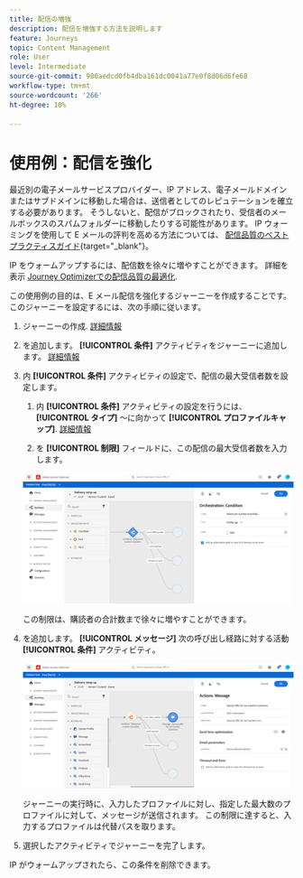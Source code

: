 ```yaml
---
title: 配信の増強
description: 配信を増強する方法を説明します
feature: Journeys
topic: Content Management
role: User
level: Intermediate
source-git-commit: 980aedcd0fb4dba161dc0041a77e0f8d06d6fe68
workflow-type: tm+mt
source-wordcount: '266'
ht-degree: 10%

---
```



# 使用例：配信を強化

最近別の電子メールサービスプロバイダー、IP アドレス、電子メールドメインまたはサブドメインに移動した場合は、送信者としてのレピュテーションを確立する必要があります。 そうしないと、配信がブロックされたり、受信者のメールボックスのスパムフォルダーに移動したりする可能性があります。 IP ウォーミングを使用して E メールの評判を高める方法については、 [配信品質のベストプラクティスガイド](https://experienceleague.adobe.com/docs/deliverability-learn/deliverability-best-practice-guide/additional-resources/generic-resources/increase-reputation-with-ip-warming.html){target=&quot;_blank&quot;}。

IP をウォームアップするには、配信数を徐々に増やすことができます。 詳細を表示 [Journey Optimizerでの配信品質の最適化](../deliverability.md).

この使用例の目的は、E メール配信を強化するジャーニーを作成することです。 このジャーニーを設定するには、次の手順に従います。

1. ジャーニーの作成. [詳細情報](journey-gs.md)

1. を追加します。 **[!UICONTROL 条件]** アクティビティをジャーニーに追加します。 [詳細情報](condition-activity.md)

1. 内 **[!UICONTROL 条件]** アクティビティの設定で、配信の最大受信者数を設定します。

   1. 内 **[!UICONTROL 条件]** アクティビティの設定を行うには、 **[!UICONTROL タイプ]** ～に向かって **[!UICONTROL プロファイルキャップ]**. [詳細情報](condition-activity.md#profile_cap)

   1. を **[!UICONTROL 制限]** フィールドに、この配信の最大受信者数を入力します。

   ![](../assets/profile-cap-condition.png)

   この制限は、購読者の合計数まで徐々に増やすことができます。

1. を追加します。 **[!UICONTROL メッセージ]** 次の呼び出し経路に対する活動 **[!UICONTROL 条件]** アクティビティ。

   ![](../assets/ramp-up-deliveries-message.png)

   ジャーニーの実行時に、入力したプロファイルに対し、指定した最大数のプロファイルに対して、メッセージが送信されます。 この制限に達すると、入力するプロファイルは代替パスを取ります。

1. 選択したアクティビティでジャーニーを完了します。

IP がウォームアップされたら、この条件を削除できます。





